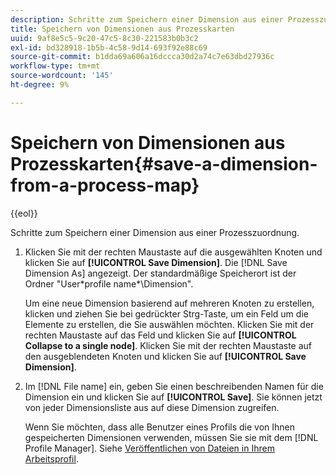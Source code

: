 ```yaml
---
description: Schritte zum Speichern einer Dimension aus einer Prozesszuordnung.
title: Speichern von Dimensionen aus Prozesskarten
uuid: 9af8e5c5-9c20-47c5-8c30-221583b0b3c2
exl-id: bd328918-1b5b-4c58-9d14-693f92e88c69
source-git-commit: b1dda69a606a16dccca30d2a74c7e63dbd27936c
workflow-type: tm+mt
source-wordcount: '145'
ht-degree: 9%

---
```


# Speichern von Dimensionen aus Prozesskarten{#save-a-dimension-from-a-process-map}

{{eol}}

Schritte zum Speichern einer Dimension aus einer Prozesszuordnung.

1. Klicken Sie mit der rechten Maustaste auf die ausgewählten Knoten und klicken Sie auf **[!UICONTROL Save Dimension]**. Die [!DNL Save Dimension As] angezeigt. Der standardmäßige Speicherort ist der Ordner &quot;User\*profile name*\Dimension&quot;.

   Um eine neue Dimension basierend auf mehreren Knoten zu erstellen, klicken und ziehen Sie bei gedrückter Strg-Taste, um ein Feld um die Elemente zu erstellen, die Sie auswählen möchten. Klicken Sie mit der rechten Maustaste auf das Feld und klicken Sie auf **[!UICONTROL Collapse to a single node]**. Klicken Sie mit der rechten Maustaste auf den ausgeblendeten Knoten und klicken Sie auf **[!UICONTROL Save Dimension]**.

1. Im [!DNL File name] ein, geben Sie einen beschreibenden Namen für die Dimension ein und klicken Sie auf **[!UICONTROL Save]**. Sie können jetzt von jeder Dimensionsliste aus auf diese Dimension zugreifen.

   Wenn Sie möchten, dass alle Benutzer eines Profils die von Ihnen gespeicherten Dimensionen verwenden, müssen Sie sie mit dem [!DNL Profile Manager]. Siehe [Veröffentlichen von Dateien in Ihrem Arbeitsprofil](../../../../home/c-get-started/c-admin-intrf/c-prof-mgr/t-pub-files-wkg-prof.md#task-a0106e010c834d16bd60eef4721b6af9).
